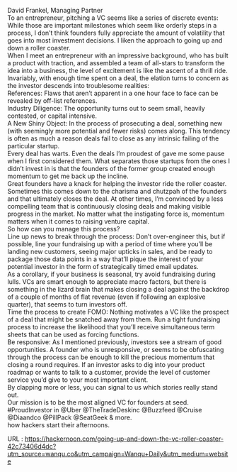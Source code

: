   David Frankel, Managing Partner  
    To an entrepreneur, pitching a VC seems like a series of discrete events:  
    While those are important milestones which seem like orderly steps in a process, I don’t think founders fully appreciate the amount of volatility that goes into most investment decisions. I liken the approach to going up and down a roller coaster.  
    When I meet an entrepreneur with an impressive background, who has built a product with traction, and assembled a team of all-stars to transform the idea into a business, the level of excitement is like the ascent of a thrill ride. Invariably, with enough time spent on a deal, the elation turns to concern as the investor descends into troublesome realities:  
    References: Flaws that aren’t apparent in a one hour face to face can be revealed by off-list references.  
    Industry Diligence: The opportunity turns out to seem small, heavily contested, or capital intensive.  
    A New Shiny Object: In the process of prosecuting a deal, something new (with seemingly more potential and fewer risks) comes along. This tendency is often as much a reason deals fail to close as any intrinsic failing of the particular startup.  
    Every deal has warts. Even the deals I’m proudest of gave me some pause when I first considered them. What separates those startups from the ones I didn’t invest in is that the founders of the former group created enough momentum to get me back up the incline.  
    Great founders have a knack for helping the investor ride the roller coaster.  
    Sometimes this comes down to the charisma and chutzpah of the founders and that ultimately closes the deal. At other times, I’m convinced by a less compelling team that is continuously closing deals and making visible progress in the market. No matter what the instigating force is, momentum matters when it comes to raising venture capital.  
    So how can you manage this process?  
    Line up news to break through the process: Don’t over-engineer this, but if possible, line your fundraising up with a period of time where you’ll be landing new customers, seeing major upticks in sales, and be ready to package those data points in a way that’ll pique the interest of your potential investor in the form of strategically timed email updates.  
    As a corollary, if your business is seasonal, try avoid fundraising during lulls. VCs are smart enough to appreciate macro factors, but there is something in the lizard brain that makes closing a deal against the backdrop of a couple of months of flat revenue (even if following an explosive quarter), that seems to turn investors off.  
    Time the process to create FOMO: Nothing motivates a VC like the prospect of a deal that might be snatched away from them. Run a tight fundraising process to increase the likelihood that you’ll receive simultaneous term sheets that can be used as forcing functions.  
    Be responsive: As I mentioned previously, investors see a stream of good opportunities. A founder who is unresponsive, or seems to be obfuscating through the process can be enough to kill the precious momentum that closing a round requires. If an investor asks to dig into your product roadmap or wants to talk to a customer, provide the level of customer service you’d give to your most important client.  
    By clapping more or less, you can signal to us which stories really stand out.  
    Our mission is to be the most aligned VC for founders at seed. #ProudInvestor in @Uber @TheTradeDeskinc @Buzzfeed @Cruise @Diaandco @PillPack @SeatGeek & more.  
    how hackers start their afternoons.  
    
  URL : https://hackernoon.com/going-up-and-down-the-vc-roller-coaster-42c73406d4dc?utm_source=wanqu.co&utm_campaign=Wanqu+Daily&utm_medium=website